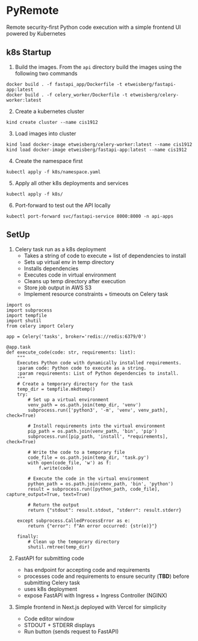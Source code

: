 # PyRemote

Remote security-first Python code execution with a simple frontend UI powered by Kubernetes

## k8s Startup

1. Build the images. From the `api` directory build the images using the following two commands

```
docker build . -f fastapi_app/Dockerfile -t etweisberg/fastapi-app:latest
docker build . -f celery_worker/Dockerfile -t etweisberg/celery-worker:latest
```

2. Create a kubernetes cluster

```
kind create cluster --name cis1912
```

3. Load images into cluster

```
kind load docker-image etweisberg/celery-worker:latest --name cis1912
kind load docker-image etweisberg/fastapi-app:latest --name cis1912
```

4. Create the namespace first

```
kubectl apply -f k8s/namespace.yaml
```

5. Apply all other k8s deployments and services

```
kubectl apply -f k8s/
```

6. Port-forward to test out the API locally

```
kubectl port-forward svc/fastapi-service 8000:8000 -n api-apps
```

## SetUp

1. Celery task run as a k8s deployment
   - Takes a string of code to execute + list of dependencies to install
   - Sets up virtual env in temp directory
   - Installs dependencies
   - Executes code in virtual environment
   - Cleans up temp directory after execution
   - Store job output in AWS S3
   - Implement resource constraints + timeouts on Celery task

```
import os
import subprocess
import tempfile
import shutil
from celery import Celery

app = Celery('tasks', broker='redis://redis:6379/0')

@app.task
def execute_code(code: str, requirements: list):
    """
    Executes Python code with dynamically installed requirements.
    :param code: Python code to execute as a string.
    :param requirements: List of Python dependencies to install.
    """
    # Create a temporary directory for the task
    temp_dir = tempfile.mkdtemp()
    try:
        # Set up a virtual environment
        venv_path = os.path.join(temp_dir, 'venv')
        subprocess.run(['python3', '-m', 'venv', venv_path], check=True)

        # Install requirements into the virtual environment
        pip_path = os.path.join(venv_path, 'bin', 'pip')
        subprocess.run([pip_path, 'install', *requirements], check=True)

        # Write the code to a temporary file
        code_file = os.path.join(temp_dir, 'task.py')
        with open(code_file, 'w') as f:
            f.write(code)

        # Execute the code in the virtual environment
        python_path = os.path.join(venv_path, 'bin', 'python')
        result = subprocess.run([python_path, code_file], capture_output=True, text=True)

        # Return the output
        return {"stdout": result.stdout, "stderr": result.stderr}

    except subprocess.CalledProcessError as e:
        return {"error": f"An error occurred: {str(e)}"}

    finally:
        # Clean up the temporary directory
        shutil.rmtree(temp_dir)
```

2. FastAPI for submitting code

   - has endpoint for accepting code and requirements
   - processes code and requirements to ensure security (**TBD**) before submitting Celery task
   - uses k8s deployment
   - expose FastAPI with Ingress + Ingress Controller (NGINX)

3. Simple frontend in Next.js deployed with Vercel for simplicity

   - Code editor window
   - STDOUT + STDERR displays
   - Run button (sends request to FastAPI)

